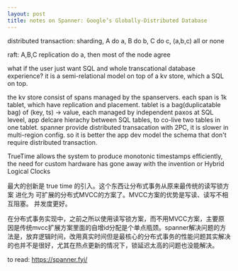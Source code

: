 ```yaml
---
layout: post
title: notes on Spanner: Google’s Globally-Distributed Database 
---
```




distributed transaction: sharding, A do a, B do b, C do c, (a,b,c) all or none

raft: A,B,C replication do a, then most of the node agree

what if the user just want SQL and whole transcational database experience?
it is a semi-relational model on top of a kv store, which a SQL on top.


the kv store consist of spans managed by the spanservers. 
each span is 1k tablet, which have replication and placement.
tablet is a bag(duplicatable bag) of (key, ts) -> value, each managed by independent paxos
at SQL leveel, app delcare hierachy between SQL tables, to co-live two tables in one tablet.
spanner provide distributed transacation with 2PC, it is slower in multi-region config.
so it is better the app dev model the schema that don't require distributed transaction.

TrueTime allows the system to produce monotonic timestamps efficiently, the need for custom hardware has gone away with the invention or Hybrid Logical Clocks


最大的创新是 true time 的引入。这个东西让分布式事务从原来最传统的读写锁方案 进化为 可扩展的分布式MVCC的方案了。MVCC方案的优势是写读、读写不相互阻塞。 并发度更好。

在分布式事务实现中，之前之所以使用读写锁方案，而不用MVCC方案，主要原因是传统mvcc扩展方案里面的自增id分配是个单点瓶颈。spanner解决问题的方法是，放弃逻辑时间，改用真实时间但是最核心的分布式事务的性能问题其实解决的也并不是很好，尤其在热点更新的情况下，锁延迟太高的问题也没能解决。



to read: https://spanner.fyi/